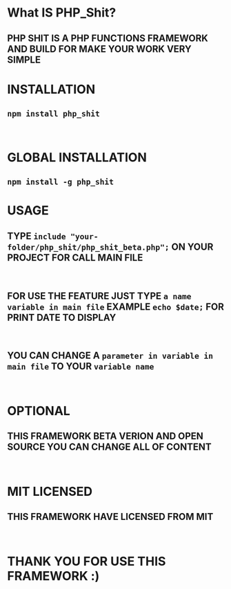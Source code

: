 # What IS PHP_Shit?
## PHP SHIT IS A PHP FUNCTIONS FRAMEWORK AND BUILD FOR MAKE YOUR WORK VERY SIMPLE

# INSTALLATION
## `npm install php_shit`
<br>

# GLOBAL INSTALLATION
## `npm install -g php_shit`

# USAGE
## TYPE `include "your-folder/php_shit/php_shit_beta.php";` ON YOUR PROJECT FOR CALL MAIN FILE
<br>

## FOR USE THE FEATURE JUST TYPE `a name variable in main file` EXAMPLE `echo $date;` FOR PRINT DATE TO DISPLAY
<br>

## YOU CAN CHANGE A `parameter in variable in main file` TO YOUR `variable name` 
<br>


# OPTIONAL
##  THIS FRAMEWORK BETA VERION AND  OPEN SOURCE YOU CAN CHANGE ALL OF CONTENT 
<br>

# MIT LICENSED
## THIS FRAMEWORK HAVE LICENSED FROM MIT

<br>

# THANK YOU FOR USE THIS FRAMEWORK :)



